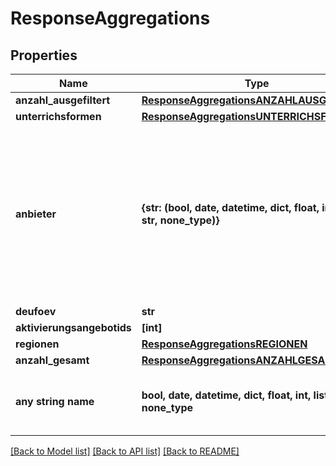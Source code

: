 # ResponseAggregations


## Properties
Name | Type | Description | Notes
------------ | ------------- | ------------- | -------------
**anzahl_ausgefiltert** | [**ResponseAggregationsANZAHLAUSGEFILTERT**](ResponseAggregationsANZAHLAUSGEFILTERT.md) |  | [optional] 
**unterrichsformen** | [**ResponseAggregationsUNTERRICHSFORMEN**](ResponseAggregationsUNTERRICHSFORMEN.md) |  | [optional] 
**anbieter** | **{str: (bool, date, datetime, dict, float, int, list, str, none_type)}** | ANBIETER enthält eine lange Liste an Objekten - ein Objekt je Anbieter--ID. Für jede Anbieter-ID (z.B. 1371) sind als integer anzahlErgebnisse und als string name ausgewiesen. | [optional] 
**deufoev** | **str** |  | [optional] 
**aktivierungsangebotids** | **[int]** |  | [optional] 
**regionen** | [**ResponseAggregationsREGIONEN**](ResponseAggregationsREGIONEN.md) |  | [optional] 
**anzahl_gesamt** | [**ResponseAggregationsANZAHLGESAMT**](ResponseAggregationsANZAHLGESAMT.md) |  | [optional] 
**any string name** | **bool, date, datetime, dict, float, int, list, str, none_type** | any string name can be used but the value must be the correct type | [optional]

[[Back to Model list]](../README.md#documentation-for-models) [[Back to API list]](../README.md#documentation-for-api-endpoints) [[Back to README]](../README.md)


